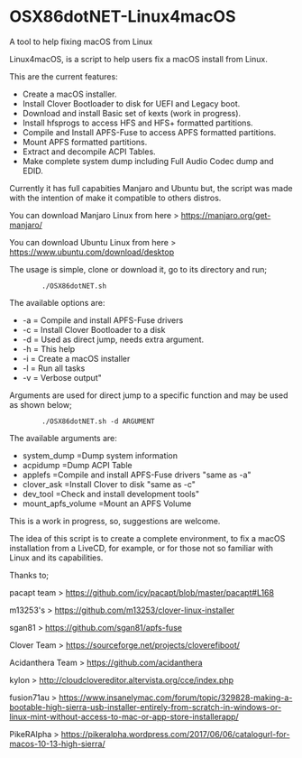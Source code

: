 # OSX86dotNET-Linux4macOS
A tool to help fixing macOS from Linux

Linux4macOS, is a script to help users fix a macOS install from Linux.

This are the current features:

  - Create a macOS installer.
  - Install Clover Bootloader to disk for UEFI and Legacy boot.
  - Download and install Basic set of kexts (work in progress).
  - Install hfsprogs to access HFS and HFS+ formatted partitions.
  - Compile and Install APFS-Fuse to access APFS formatted partitions.
  - Mount APFS formatted partitions.
  - Extract and decompile ACPI Tables.
  - Make complete system dump including Full Audio Codec dump and EDID.

Currently it has full capabities Manjaro and Ubuntu but, the script
was made with the intention of make it compatible to others distros.

You can download Manjaro Linux from here > https://manjaro.org/get-manjaro/

You can download Ubuntu Linux from here > https://www.ubuntu.com/download/desktop

The usage is simple, clone or download it, go to its directory and run;


            ./OSX86dotNET.sh


The available options are:

  - -a 				= Compile and install APFS-Fuse drivers
  - -c 				= Install Clover Bootloader to a disk
  - -d 				= Used as direct jump, needs extra argument.
  - -h 				= This help
  - -i 				= Create a macOS installer
  - -l 				= Run all tasks
  - -v 				= Verbose output"
 
Arguments are used for direct jump to a specific function and may be used 
as shown below;


            ./OSX86dotNET.sh -d ARGUMENT


The available arguments are:

  - system_dump			=Dump system information
  - acpidump			=Dump ACPI Table
  - applefs				=Compile and install APFS-Fuse drivers "same as -a"
  - clover_ask			=Install Clover to disk "same as -c"
  - dev_tool			=Check and install development tools"
  - mount_apfs_volume	=Mount an APFS Volume
 
This is a work in progress, so, suggestions are welcome.

The idea of this script is to create a complete environment, to fix
a macOS installation from a LiveCD, for example, or for those not so familiar
with Linux and its capabilities.

Thanks to;

pacapt team > https://github.com/icy/pacapt/blob/master/pacapt#L168

m13253's > https://github.com/m13253/clover-linux-installer

sgan81 > https://github.com/sgan81/apfs-fuse

Clover Team > https://sourceforge.net/projects/cloverefiboot/

Acidanthera Team > https://github.com/acidanthera

kylon > http://cloudclovereditor.altervista.org/cce/index.php

fusion71au > https://www.insanelymac.com/forum/topic/329828-making-a-bootable-high-sierra-usb-installer-entirely-from-scratch-in-windows-or-linux-mint-without-access-to-mac-or-app-store-installerapp/

PikeRAlpha > https://pikeralpha.wordpress.com/2017/06/06/catalogurl-for-macos-10-13-high-sierra/
